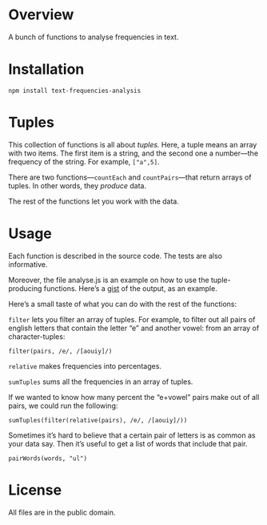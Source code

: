 Overview
========

A bunch of functions to analyse frequencies in text.


Installation
============

`npm install text-frequencies-analysis`


Tuples
======

This collection of functions is all about _tuples._ Here, a tuple means an array
with two items. The first item is a string, and the second one a number—the
frequency of the string. For example, `["a",5]`.

There are two functions—`countEach` and `countPairs`—that return arrays of
tuples. In other words, they _produce_ data.

The rest of the functions let you work with the data.


Usage
=====

Each function is described in the source code. The tests are also informative.

Moreover, the file analyse.js is an example on how to use the tuple-producing
functions. Here’s a [gist] of the output, as an example.

Here’s a small taste of what you can do with the rest of the functions:

`filter` lets you filter an array of tuples. For example, to filter out all
pairs of english letters that contain the letter “e” and another vowel:
from an array of character-tuples:

    filter(pairs, /e/, /[aouiy]/)

`relative` makes frequencies into percentages.

`sumTuples` sums all the frequencies in an array of tuples.

If we wanted to know how many percent the “e+vowel” pairs make out of all pairs,
we could run the following:

    sumTuples(filter(relative(pairs), /e/, /[aouiy]/))

Sometimes it’s hard to believe that a certain pair of letters is as common as
your data say. Then it’s useful to get a list of words that include that pair.

    pairWords(words, "ul")

[gist]: https://gist.github.com/lydell/e807977107e041c147ab


License
=======

All files are in the public domain.
